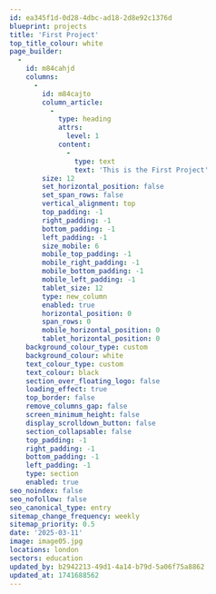 ```yaml
---
id: ea345f1d-0d28-4dbc-ad18-2d8e92c1376d
blueprint: projects
title: 'First Project'
top_title_colour: white
page_builder:
  -
    id: m84cahjd
    columns:
      -
        id: m84cajto
        column_article:
          -
            type: heading
            attrs:
              level: 1
            content:
              -
                type: text
                text: 'This is the First Project'
        size: 12
        set_horizontal_position: false
        set_span_rows: false
        vertical_alignment: top
        top_padding: -1
        right_padding: -1
        bottom_padding: -1
        left_padding: -1
        size_mobile: 6
        mobile_top_padding: -1
        mobile_right_padding: -1
        mobile_bottom_padding: -1
        mobile_left_padding: -1
        tablet_size: 12
        type: new_column
        enabled: true
        horizontal_position: 0
        span_rows: 0
        mobile_horizontal_position: 0
        tablet_horizontal_position: 0
    background_colour_type: custom
    background_colour: white
    text_colour_type: custom
    text_colour: black
    section_over_floating_logo: false
    loading_effect: true
    top_border: false
    remove_columns_gap: false
    screen_minimum_height: false
    display_scrolldown_button: false
    section_collapsable: false
    top_padding: -1
    right_padding: -1
    bottom_padding: -1
    left_padding: -1
    type: section
    enabled: true
seo_noindex: false
seo_nofollow: false
seo_canonical_type: entry
sitemap_change_frequency: weekly
sitemap_priority: 0.5
date: '2025-03-11'
image: image05.jpg
locations: london
sectors: education
updated_by: b2942213-49d1-4a14-b79d-5a06f75a8862
updated_at: 1741688562
---
```


